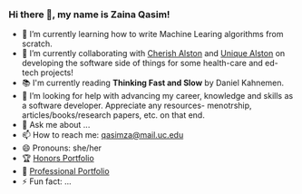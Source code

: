 ### Hi there 👋, my name is Zaina Qasim! 

- 🌱 I’m currently learning how to write Machine Learing algorithms from scratch.
- 👯 I’m currently collaborating with [Cherish Alston](https://www.linkedin.com/in/cherishalston/) and [Unique Alston](https://www.linkedin.com/in/unique-alston/) on developing the software side of things for some health-care and ed-tech projects!
- 📚 I'm currently reading **Thinking Fast and Slow** by Daniel Kahnemen.
- 🤔 I’m looking for help with advancing my career, knowledge and skills as a software developer. Appreciate any resources- menotrship, articles/books/research papers, etc. on that end. 
- 💬 Ask me about ...
- 📫 How to reach me: qasimza@mail.uc.edu
- 😄 Pronouns: she/her
- 🏆 [Honors Portfolio](https://sites.google.com/view/zaina-qasim/home)
- 💼 [Professional Portfolio](https://qasimza.github.io/)
- ⚡ Fun fact: ...
